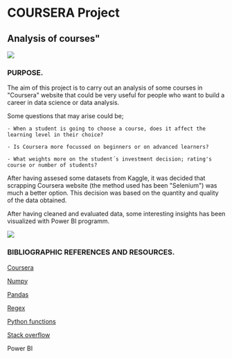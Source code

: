# COURSERA Project

## Analysis of courses"

![](https://www.ceu.es/blog/wp-content/uploads/2018/10/Aprendizaje-basado-en-el-pensamiento.jpg)

### PURPOSE.

The aim of this project is to carry out an analysis of some courses in "Coursera" website that could be very useful for people who want to build a career in data science or data analysis.

Some questions that may arise could be; 

    - When a student is going to choose a course, does it affect the learning level in their choice?

    - Is Coursera more focussed on beginners or on advanced learners?
    
    - What weights more on the student´s investment decision; rating's course or number of students?

After having assesed some datasets from Kaggle, it was decided that scrapping Coursera website (the method used has been "Selenium") was much a better option. This decision was based on the quantity and quality of the data obtained. 

After having cleaned and evaluated data, some interesting insights has been visualized with Power BI programm. 


![](https://img.europapress.es/fotoweb/fotonoticia_20180227132614_420.jpg)

### BIBLIOGRAPHIC REFERENCES AND RESOURCES.

[Coursera](https://www.coursera.org/)

[Numpy](https://numpy.org/doc/1.18/)

[Pandas](https://pandas.pydata.org/)

[Regex](https://docs.python.org/3/library/re.html)

[Python functions](https://docs.python.org/3/library/functions.html)

[Stack overflow](https://stackoverflow.com/)

Power BI
